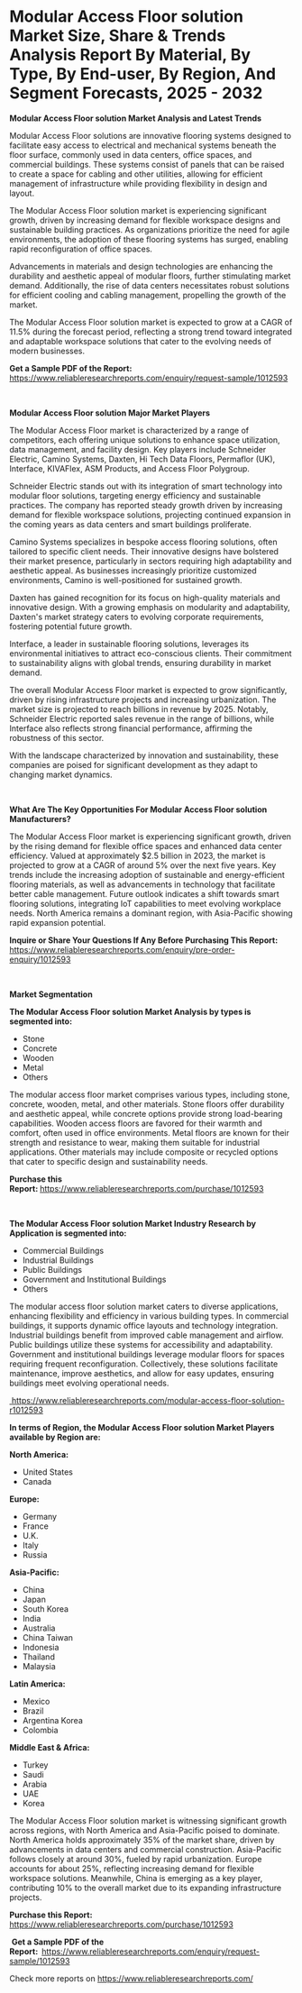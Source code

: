 <p><h1>Modular Access Floor solution Market Size, Share & Trends Analysis Report By Material, By Type, By End-user, By Region, And Segment Forecasts, 2025 - 2032</h1></p><p><strong>Modular Access Floor solution Market Analysis and Latest Trends</strong></p>
<p><p>Modular Access Floor solutions are innovative flooring systems designed to facilitate easy access to electrical and mechanical systems beneath the floor surface, commonly used in data centers, office spaces, and commercial buildings. These systems consist of panels that can be raised to create a space for cabling and other utilities, allowing for efficient management of infrastructure while providing flexibility in design and layout.</p><p>The Modular Access Floor solution market is experiencing significant growth, driven by increasing demand for flexible workspace designs and sustainable building practices. As organizations prioritize the need for agile environments, the adoption of these flooring systems has surged, enabling rapid reconfiguration of office spaces. </p><p>Advancements in materials and design technologies are enhancing the durability and aesthetic appeal of modular floors, further stimulating market demand. Additionally, the rise of data centers necessitates robust solutions for efficient cooling and cabling management, propelling the growth of the market.</p><p>The Modular Access Floor solution market is expected to grow at a CAGR of 11.5% during the forecast period, reflecting a strong trend toward integrated and adaptable workspace solutions that cater to the evolving needs of modern businesses.</p></p>
<p><strong>Get a Sample PDF of the Report:&nbsp;</strong> <a href="https://www.reliableresearchreports.com/enquiry/request-sample/1012593?utm_campaign=2030&utm_medium=2&utm_source=Github&utm_content=ia&utm_term=08032025&utm_id=modular-access-floor-solution">https://www.reliableresearchreports.com/enquiry/request-sample/1012593</a></p>
<p>&nbsp;</p>
<p><strong>Modular Access Floor solution Major Market Players</strong></p>
<p><p>The Modular Access Floor market is characterized by a range of competitors, each offering unique solutions to enhance space utilization, data management, and facility design. Key players include Schneider Electric, Camino Systems, Daxten, Hi Tech Data Floors, Permaflor (UK), Interface, KIVAFlex, ASM Products, and Access Floor Polygroup.</p><p>Schneider Electric stands out with its integration of smart technology into modular floor solutions, targeting energy efficiency and sustainable practices. The company has reported steady growth driven by increasing demand for flexible workspace solutions, projecting continued expansion in the coming years as data centers and smart buildings proliferate.</p><p>Camino Systems specializes in bespoke access flooring solutions, often tailored to specific client needs. Their innovative designs have bolstered their market presence, particularly in sectors requiring high adaptability and aesthetic appeal. As businesses increasingly prioritize customized environments, Camino is well-positioned for sustained growth.</p><p>Daxten has gained recognition for its focus on high-quality materials and innovative design. With a growing emphasis on modularity and adaptability, Daxten's market strategy caters to evolving corporate requirements, fostering potential future growth. </p><p>Interface, a leader in sustainable flooring solutions, leverages its environmental initiatives to attract eco-conscious clients. Their commitment to sustainability aligns with global trends, ensuring durability in market demand.</p><p>The overall Modular Access Floor market is expected to grow significantly, driven by rising infrastructure projects and increasing urbanization. The market size is projected to reach billions in revenue by 2025. Notably, Schneider Electric reported sales revenue in the range of billions, while Interface also reflects strong financial performance, affirming the robustness of this sector.</p><p>With the landscape characterized by innovation and sustainability, these companies are poised for significant development as they adapt to changing market dynamics.</p></p>
<p>&nbsp;</p>
<p><strong>What Are The Key Opportunities For Modular Access Floor solution Manufacturers?</strong></p>
<p><p>The Modular Access Floor market is experiencing significant growth, driven by the rising demand for flexible office spaces and enhanced data center efficiency. Valued at approximately $2.5 billion in 2023, the market is projected to grow at a CAGR of around 5% over the next five years. Key trends include the increasing adoption of sustainable and energy-efficient flooring materials, as well as advancements in technology that facilitate better cable management. Future outlook indicates a shift towards smart flooring solutions, integrating IoT capabilities to meet evolving workplace needs. North America remains a dominant region, with Asia-Pacific showing rapid expansion potential.</p></p>
<p><strong>Inquire or Share Your Questions If Any Before Purchasing This Report:</strong> <a href="https://www.reliableresearchreports.com/enquiry/pre-order-enquiry/1012593?utm_campaign=2030&utm_medium=2&utm_source=Github&utm_content=ia&utm_term=08032025&utm_id=modular-access-floor-solution">https://www.reliableresearchreports.com/enquiry/pre-order-enquiry/1012593</a></p>
<p>&nbsp;</p>
<p><strong>Market Segmentation</strong></p>
<p><strong>The Modular Access Floor solution Market Analysis by types is segmented into:</strong></p>
<p><ul><li>Stone</li><li>Concrete</li><li>Wooden</li><li>Metal</li><li>Others</li></ul></p>
<p><p>The modular access floor market comprises various types, including stone, concrete, wooden, metal, and other materials. Stone floors offer durability and aesthetic appeal, while concrete options provide strong load-bearing capabilities. Wooden access floors are favored for their warmth and comfort, often used in office environments. Metal floors are known for their strength and resistance to wear, making them suitable for industrial applications. Other materials may include composite or recycled options that cater to specific design and sustainability needs.</p></p>
<p><strong>Purchase this Report:&nbsp;</strong><a href="https://www.reliableresearchreports.com/purchase/1012593?utm_campaign=2030&utm_medium=2&utm_source=Github&utm_content=ia&utm_term=08032025&utm_id=modular-access-floor-solution">https://www.reliableresearchreports.com/purchase/1012593</a></p>
<p>&nbsp;</p>
<p><strong>The Modular Access Floor solution Market Industry Research by Application is segmented into:</strong></p>
<p><ul><li>Commercial Buildings</li><li>Industrial Buildings</li><li>Public Buildings</li><li>Government and Institutional Buildings</li><li>Others</li></ul></p>
<p><p>The modular access floor solution market caters to diverse applications, enhancing flexibility and efficiency in various building types. In commercial buildings, it supports dynamic office layouts and technology integration. Industrial buildings benefit from improved cable management and airflow. Public buildings utilize these systems for accessibility and adaptability. Government and institutional buildings leverage modular floors for spaces requiring frequent reconfiguration. Collectively, these solutions facilitate maintenance, improve aesthetics, and allow for easy updates, ensuring buildings meet evolving operational needs.</p></p>
<p><a href="https://www.reliableresearchreports.com/modular-access-floor-solution-r1012593?utm_campaign=2030&utm_medium=2&utm_source=Github&utm_content=ia&utm_term=08032025&utm_id=modular-access-floor-solution">&nbsp;https://www.reliableresearchreports.com/modular-access-floor-solution-r1012593</a></p>
<p><strong>In terms of Region, the Modular Access Floor solution Market Players available by Region are:</strong></p>
<p>
    <p> <strong> North America: </strong>
        <ul>
            <li>United States</li>
            <li>Canada</li>
        </ul>
        </p> 
    <p> <strong> Europe: </strong>
        <ul>
            <li>Germany</li>
            <li>France</li>
            <li>U.K.</li>
            <li>Italy</li>
            <li>Russia</li>
        </ul>
        </p> 
    <p> <strong> Asia-Pacific: </strong>
        <ul>
            <li>China</li>
            <li>Japan</li>
            <li>South Korea</li>
            <li>India</li>
            <li>Australia</li>
            <li>China Taiwan</li>
            <li>Indonesia</li>
            <li>Thailand</li>
            <li>Malaysia</li>
        </ul>
        </p> 
    <p> <strong> Latin America: </strong>
        <ul>
            <li>Mexico</li>
            <li>Brazil</li>
            <li>Argentina Korea</li>
            <li>Colombia</li>
        </ul>
        </p> 
    <p> <strong> Middle East & Africa: </strong>
        <ul>
            <li>Turkey</li>
            <li>Saudi</li>
            <li>Arabia</li>
            <li>UAE</li>
            <li>Korea</li>
        </ul>
    </p>
    </p>
<p><p>The Modular Access Floor solution market is witnessing significant growth across regions, with North America and Asia-Pacific poised to dominate. North America holds approximately 35% of the market share, driven by advancements in data centers and commercial construction. Asia-Pacific follows closely at around 30%, fueled by rapid urbanization. Europe accounts for about 25%, reflecting increasing demand for flexible workspace solutions. Meanwhile, China is emerging as a key player, contributing 10% to the overall market due to its expanding infrastructure projects.</p></p>
<p><strong>Purchase this Report: </strong><a href="https://www.reliableresearchreports.com/purchase/1012593?utm_campaign=2030&utm_medium=2&utm_source=Github&utm_content=ia&utm_term=08032025&utm_id=modular-access-floor-solution">https://www.reliableresearchreports.com/purchase/1012593</a></p>
<p>&nbsp;<strong>Get a Sample PDF of the Report:&nbsp;&nbsp;</strong><a href="https://www.reliableresearchreports.com/enquiry/request-sample/1012593?utm_campaign=2030&utm_medium=2&utm_source=Github&utm_content=ia&utm_term=08032025&utm_id=modular-access-floor-solution">https://www.reliableresearchreports.com/enquiry/request-sample/1012593</a></p>
<p><strong></strong></p>
<p>Check more reports on <a href="https://www.reliableresearchreports.com/?utm_campaign=2030&utm_medium=2&utm_source=Github&utm_content=ia&utm_term=08032025&utm_id=modular-access-floor-solution">https://www.reliableresearchreports.com/</a></p>